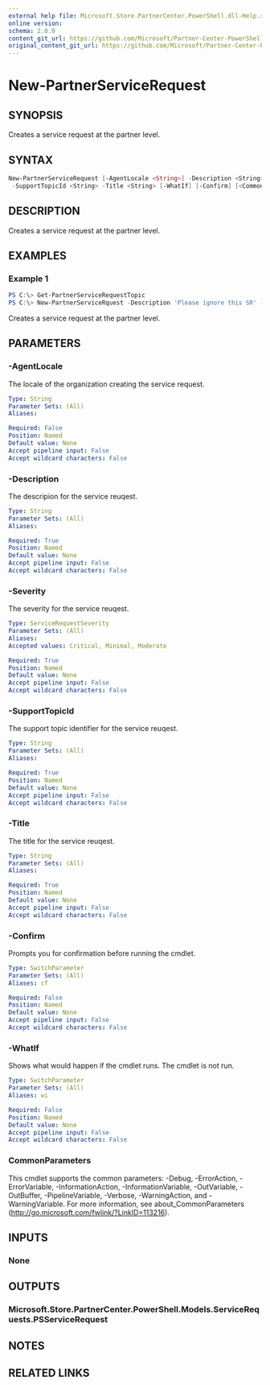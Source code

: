 ```yaml
---
external help file: Microsoft.Store.PartnerCenter.PowerShell.dll-Help.xml
online version:
schema: 2.0.0
content_git_url: https://github.com/Microsoft/Partner-Center-PowerShell/blob/master/docs/help/New-PartnerServiceRequest.md 
original_content_git_url: https://github.com/Microsoft/Partner-Center-PowerShell/blob/master/docs/help/New-PartnerServiceRequest.md
---
```


# New-PartnerServiceRequest

## SYNOPSIS
Creates a service request at the partner level.

## SYNTAX

```powershell
New-PartnerServiceRequest [-AgentLocale <String>] -Description <String> -Severity <ServiceRequestSeverity>
 -SupportTopicId <String> -Title <String> [-WhatIf] [-Confirm] [<CommonParameters>]
```

## DESCRIPTION
Creates a service request at the partner level.

## EXAMPLES

### Example 1
```powershell
PS C:\> Get-PartnerServiceRequestTopic 
PS C:\> New-PartnerServiceRquest -Description 'Please ignore this SR' -Severity -SupportTopicId '32569836' -Title 'Please ignore this SR'
```

Creates a service request at the partner level.

## PARAMETERS

### -AgentLocale
The locale of the organization creating the service request.

```yaml
Type: String
Parameter Sets: (All)
Aliases:

Required: False
Position: Named
Default value: None
Accept pipeline input: False
Accept wildcard characters: False
```

### -Description
The descripion for the service reuqest.

```yaml
Type: String
Parameter Sets: (All)
Aliases:

Required: True
Position: Named
Default value: None
Accept pipeline input: False
Accept wildcard characters: False
```

### -Severity
The severity for the service reuqest.

```yaml
Type: ServiceRequestSeverity
Parameter Sets: (All)
Aliases:
Accepted values: Critical, Minimal, Moderate

Required: True
Position: Named
Default value: None
Accept pipeline input: False
Accept wildcard characters: False
```

### -SupportTopicId
The support topic identifier for the service reuqest.

```yaml
Type: String
Parameter Sets: (All)
Aliases:

Required: True
Position: Named
Default value: None
Accept pipeline input: False
Accept wildcard characters: False
```

### -Title
The title for the service reuqest.

```yaml
Type: String
Parameter Sets: (All)
Aliases:

Required: True
Position: Named
Default value: None
Accept pipeline input: False
Accept wildcard characters: False
```

### -Confirm
Prompts you for confirmation before running the cmdlet.

```yaml
Type: SwitchParameter
Parameter Sets: (All)
Aliases: cf

Required: False
Position: Named
Default value: None
Accept pipeline input: False
Accept wildcard characters: False
```

### -WhatIf
Shows what would happen if the cmdlet runs.
The cmdlet is not run.

```yaml
Type: SwitchParameter
Parameter Sets: (All)
Aliases: wi

Required: False
Position: Named
Default value: None
Accept pipeline input: False
Accept wildcard characters: False
```

### CommonParameters
This cmdlet supports the common parameters: -Debug, -ErrorAction, -ErrorVariable, -InformationAction, -InformationVariable, -OutVariable, -OutBuffer, -PipelineVariable, -Verbose, -WarningAction, and -WarningVariable. For more information, see about_CommonParameters (http://go.microsoft.com/fwlink/?LinkID=113216).

## INPUTS

### None

## OUTPUTS

### Microsoft.Store.PartnerCenter.PowerShell.Models.ServiceRequests.PSServiceRequest

## NOTES

## RELATED LINKS
